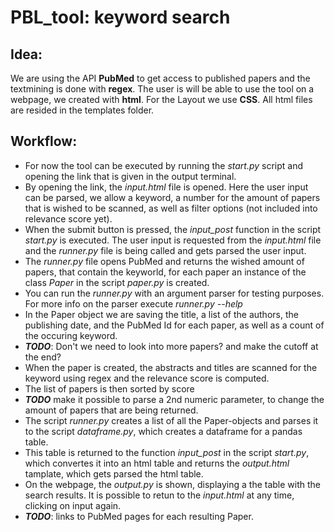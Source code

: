 # PBL_tool: keyword search

## Idea:
We are using the API **PubMed** to get access to published papers and the textmining is done with **regex**. The user is will be able to use the tool on a webpage, we created with **html**. 
For the Layout we use **CSS**. All html files are resided in the templates folder.

## Workflow:
* For now the tool can be executed by running the *start.py* script and opening the link that is given in the output terminal.
* By opening the link, the *input.html* file is opened. Here the user input can be parsed, we allow a keyword, a number for the amount of papers that is wished to be scanned, as well as filter options (not included into relevance score yet).
* When the submit button is pressed, the *input_post* function in the script *start.py* is executed. The user input is requested from the *input.html* file and the *runner.py* file is being called and gets parsed the user input.
* The *runner.py* file opens PubMed and returns the wished amount of papers, that contain the keyworld, for each paper an instance of the class *Paper* in the script *paper.py* is created.
* You can run the *runner.py* with an argument parser for testing purposes. For more info on the parser execute *runner.py --help*
* In the Paper object we are saving the title, a list of the authors, the publishing date, and the PubMed Id for each paper, as well as a count of the occuring keyword.
* ***TODO***: Don't we need to look into more papers? and make the cutoff at the end?
* When the paper is created, the abstracts and titles are scanned for the keyword using regex and the relevance score is computed.
* The list of papers is then sorted by score
* ***TODO*** make it possible to parse a 2nd numeric parameter, to change the amount of papers that are being returned.
* The script *runner.py* creates a list of all the Paper-objects and parses it to the script *dataframe.py*, which creates a dataframe for a pandas table.
* This table is returned to the function *input_post* in the script *start.py*, which convertes it into an html table and returns the *output.html* tamplate, which gets parsed the html table.
* On the webpage, the *output.py* is shown, displaying a the table with the search results. It is possible to retun to the *input.html* at any time, clicking on input again.
* ***TODO***: links to PubMed pages for each resulting Paper.

